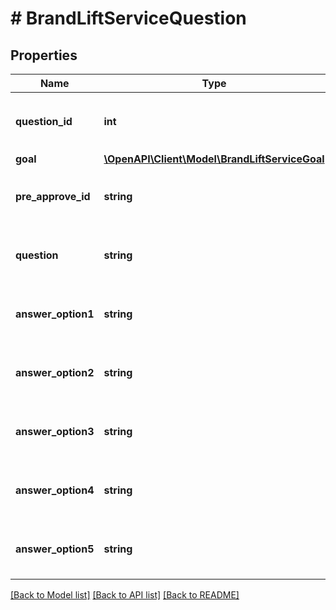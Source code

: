 # # BrandLiftServiceQuestion

## Properties

Name | Type | Description | Notes
------------ | ------------- | ------------- | -------------
**question_id** | **int** | &lt;div lang&#x3D;\&quot;ja\&quot;&gt;調査IDです。&lt;/div&gt; &lt;div lang&#x3D;\&quot;en\&quot;&gt;Question ID. &lt;/div&gt; | [optional]
**goal** | [**\OpenAPI\Client\Model\BrandLiftServiceGoal**](BrandLiftServiceGoal.md) |  | [optional]
**pre_approve_id** | **string** | &lt;div lang&#x3D;\&quot;ja\&quot;&gt;事前承認IDです。&lt;/div&gt; &lt;div lang&#x3D;\&quot;en\&quot;&gt;Preapprove ID. &lt;/div&gt; | [optional]
**question** | **string** | &lt;div lang&#x3D;\&quot;ja\&quot;&gt;設問です。&lt;/div&gt; &lt;div lang&#x3D;\&quot;en\&quot;&gt;Question. &lt;/div&gt; | [optional]
**answer_option1** | **string** | &lt;div lang&#x3D;\&quot;ja\&quot;&gt;回答選択肢1です。&lt;/div&gt; &lt;div lang&#x3D;\&quot;en\&quot;&gt;Answer Option1. &lt;/div&gt; | [optional]
**answer_option2** | **string** | &lt;div lang&#x3D;\&quot;ja\&quot;&gt;回答選択肢2です。&lt;/div&gt; &lt;div lang&#x3D;\&quot;en\&quot;&gt;Answer Option2. &lt;/div&gt; | [optional]
**answer_option3** | **string** | &lt;div lang&#x3D;\&quot;ja\&quot;&gt;回答選択肢3です。&lt;/div&gt; &lt;div lang&#x3D;\&quot;en\&quot;&gt;Answer Option3. &lt;/div&gt; | [optional]
**answer_option4** | **string** | &lt;div lang&#x3D;\&quot;ja\&quot;&gt;回答選択肢4です。&lt;/div&gt; &lt;div lang&#x3D;\&quot;en\&quot;&gt;Answer Option4. &lt;/div&gt; | [optional]
**answer_option5** | **string** | &lt;div lang&#x3D;\&quot;ja\&quot;&gt;回答選択肢5です。&lt;/div&gt; &lt;div lang&#x3D;\&quot;en\&quot;&gt;Answer Option5. &lt;/div&gt; | [optional]

[[Back to Model list]](../../README.md#models) [[Back to API list]](../../README.md#endpoints) [[Back to README]](../../README.md)
